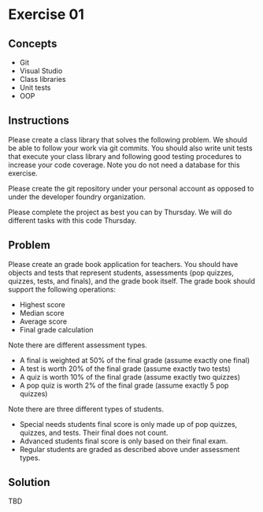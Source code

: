 ﻿# Exercise 01

## Concepts

+ Git
+ Visual Studio
+ Class libraries
+ Unit tests
+ OOP

## Instructions

Please create a class library that solves the following problem. We should be able to follow your work via git commits. You should also write unit tests that execute your class library and following good testing procedures to increase your code coverage. Note you do not need a database for this exercise.

Please create the git repository under your personal account as opposed to under the developer foundry organization.

Please complete the project as best you can by Thursday. We will do different tasks with this code Thursday.

## Problem

Please create an grade book application for teachers. You should have objects and tests that represent students, assessments (pop quizzes, quizzes, tests, and finals), and the grade book itself. The grade book should support the following operations:

+ Highest score
+ Median score
+ Average score
+ Final grade calculation

Note there are different assessment types. 

+ A final is weighted at 50% of the final grade (assume exactly one final)
+ A test is worth 20% of the final grade (assume exactly two tests)
+ A quiz is worth 10% of the final grade (assume exactly two quizzes)
+ A pop quiz is worth 2% of the final grade (assume exactly 5 pop quizzes)

Note there are three different types of students.

+ Special needs students final score is only made up of pop quizzes, quizzes, and tests. Their final does not count.
+ Advanced students final score is only based on their final exam.
+ Regular students are graded  as described above under assessment types. 


## Solution

TBD